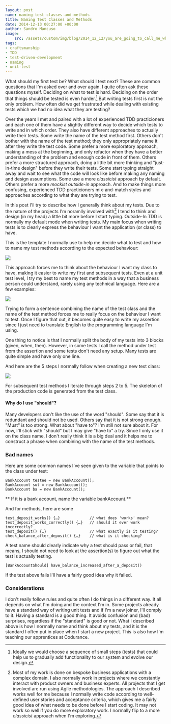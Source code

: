 ```yaml
---
layout: post
name: naming-test-classes-and-methods
title: Naming Test Classes and Methods
date: 2014-12-13 00:27:00 +00:00
author: Sandro Mancuso
image:
    src: /assets/custom/img/blog/2014_12_12/you_are_going_to_call_me_what.jpg
tags:
- craftsmanship
- TDD
- test-driven-development
- naming
- unit-test
---
```


What should my first test be? What should I test next? These are common questions that I'm asked over and over again. I quite often ask these questions myself. Deciding on what to test is hard. Deciding on the order that things should be tested is even harder.[^1] But writing tests first is not the only problem. How often did we get frustrated while dealing with existing tests which we had no idea what they are testing? 

Over the years I met and paired with a lot of experienced TDD practicioners and each one of them have a slightly different way to decide which tests to write and in which order. They also have different approaches to actually write their tests. Some write the name of the test method first. Others don't bother with the name of the test method; they only appropriately name it after they write the test code. Some prefer a more exploratory approach, making a mess at the beginning, and only refactor when they have a better understanding of the problem and enough code in front of them. Others prefer a more structured approach, doing a little bit more thinking and "just-in-time design" before they write their tests. Some start typing straight away and wait to see what the code will look like before making any naming and design assumptions. Some use a more _classicist_ approach by default. Others prefer a more _mockist outside-in_ approach. And to make things more confusing, experienced TDD practicioners mix-and-match styles and approaches according to what they are trying to test. 

In this post I'll try to describe how I generally think about my tests. Due to the nature of the projects I'm noramlly involved with[^2] I tend to think and design (in my head) a little bit more before I start typing. Outside-In TDD is normally my default mode when writing tests. My main focus when writing tests is to clearly express the behaviour I want the application (or class) to have.

This is the template I normally use to help me decide what to test and how to name my test methods according to the expected behaviour:

![]({{site.baseurl}}/assets/custom/img/blog/2014_12_12/class_and_method_name_template.jpg)

This approach forces me to think about the behaviour I want my class to have, making it easier to write my first and subsequent tests. Even at a unit test level, I try my best to name my test methods in a way that a business person could understand, rarely using any technical language. Here are a few examples:

![]({{site.baseurl}}/assets/custom/img/blog/2014_12_12/class_methods_example.jpg)

Trying to form a sentence combining the name of the test class and the name of the test method forces me to really focus on the behaviour I want to test. Once I figure that out, it becomes quite easy to write my assertion since I just need to translate English to the programming language I'm using. 

One thing to notice is that I normally split the body of my tests into 3 blocks (given, when, then). However, in some tests I call the method under test from the assertion and some tests don't need any setup. Many tests are quite simple and have only one line. 

And here are the 5 steps I normally follow when creating a new test class:

![]({{site.baseurl}}/assets/custom/img/blog/2014_12_12/test_in_5_steps.jpg)

For subsequent test methods I iterate through steps 2 to 5. The skeleton of the production code is generated from the test class. 

#### Why do I use "should"?

Many developers don't like the use of the word "should". Some say that it is redundant and should not be used. Others say that it is not strong enough. "Must" is too strong. What about "have to"? I'm still not sure about it. For now, I'll stick with "should" but I may give "have to" a try. Since I only use it on the class name, I don't really think it is a big deal and it helps me to construct a phrase when combining with the name of the test methods. 

### Bad names

Here are some common names I've seen given to the variable that points to the class under test:

	BankAccount testee = new BankAccount();
	BankAccount sut = new BankAccount();
	BankAccount ba = new BankAccount();

** If it is a bank account, name the variable bankAccount.** 

And for methods, here are some 

	test_deposit_works() {…}             // what does 'works' mean?
	test_deposit_works_correctly() {…}   // should it ever work incorrectly?
	test_deposit() {…}                   // what exactly is it testing?
	check_balance_after_deposit() {…}    // what is it checking? 

A test name should clearly indicate why a test should pass or fail, that means, I should not need to look at the assertion(s) to figure out what the test is actually testing. 

	[BankAccountShould] have_balance_increased_after_a_deposit()

If the test above fails I'll have a fairly good idea why it failed. 

### Considerations

I don't really follow rules and quite often I do things in a different way. It all depends on what I'm doing and the context I'm in. Some projects already have a standard way of writing unit tests and if I'm a new joiner, I'll comply to it. Having a standard is a good thing. It avoids confusion and (bad) surprises, regardless if the "standard" is good or not. What I described above is how I normally name and think about my tests, and it is the standard I often put in place when I start a new project. This is also how I'm teaching our apprentices at Codurance.


 [^1]: Ideally we would choose a sequence of small steps (tests) that could help us to gradually add functionality to our system and evolve our design.

 [^2]: Most of my work is done on bespoke business applications with a complex domain. I also normally work in projects where we constantly interact with product owners and business experts. All projects that I get involved are run using Agile methodologies. The approach I described works well for me because I normally write code according to well-defined user stories and acceptance criteria, which gives me a fairly good idea of what needs to be done before I start coding. It may not work so well if you do more exploratory work. I normally flip to a more _classicist_ approach when I'm exploring.
